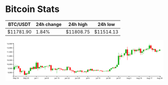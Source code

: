 # Bitcoin Stats

BTC/USDT|24h change|24h high|24h low|
|---|---|---|---|
|$11781.90|1.84%|$11808.75|$11514.13|

<img src="./chart.svg">
